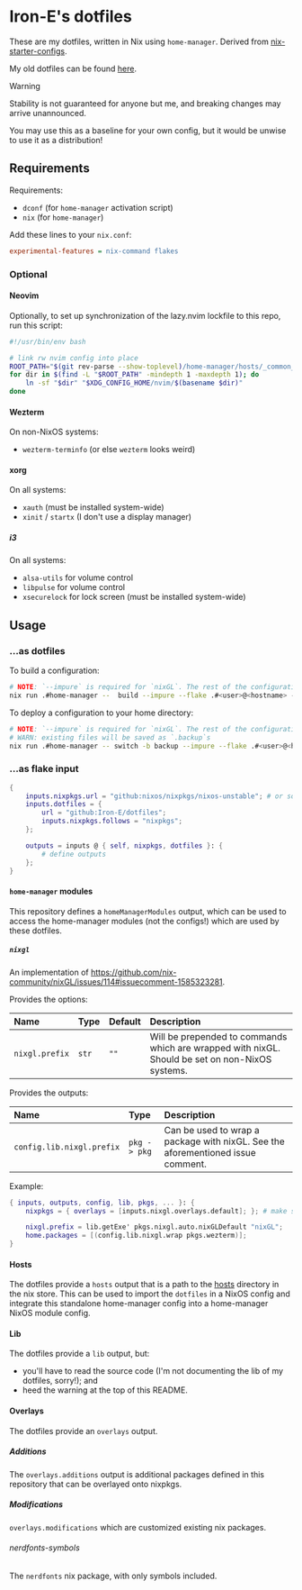 # Iron-E's dotfiles

These are my dotfiles, written in Nix using `home-manager`. Derived from [nix-starter-configs](https://github.com/Misterio77/nix-starter-configs).

My old dotfiles can be found [here](https://gitlab.com/Iron_E/dotfiles/).

> [!WARNING]
>
> Stability is not guaranteed for anyone but me, and breaking changes may arrive unannounced.
>
> You may use this as a baseline for your own config, but it would be unwise to use it as a distribution!

## Requirements

Requirements:

* `dconf` (for `home-manager` activation script)
* `nix` (for `home-manager`)

Add these lines to your `nix.conf`:

```ini
experimental-features = nix-command flakes
```

### Optional

#### Neovim

Optionally, to set up synchronization of the lazy.nvim lockfile to this repo, run this script:

```sh
#!/usr/bin/env bash

# link rw nvim config into place
ROOT_PATH="$(git rev-parse --show-toplevel)/home-manager/hosts/_common_/programs+services/tui/neovim/config/read-write"
for dir in $(find -L "$ROOT_PATH" -mindepth 1 -maxdepth 1); do
	ln -sf "$dir" "$XDG_CONFIG_HOME/nvim/$(basename $dir)"
done
```

#### Wezterm

On non-NixOS systems:

* `wezterm-terminfo` (or else `wezterm` looks weird)

#### xorg

On all systems:

* `xauth` (must be installed system-wide)
* `xinit` / `startx` (I don't use a display manager)

##### i3

On all systems:

* `alsa-utils` for volume control
* `libpulse` for volume control
* `xsecurelock` for lock screen (must be installed system-wide)

## Usage

### …as dotfiles

To build a configuration:

```sh
# NOTE: `--impure` is required for `nixGL`. The rest of the configuration does not perform any impure action.
nix run .#home-manager --  build --impure --flake .#<user>@<hostname> --show-trace
```

To deploy a configuration to your home directory:

```sh
# NOTE: `--impure` is required for `nixGL`. The rest of the configuration does not perform any impure action.
# WARN: existing files will be saved as `.backup`s
nix run .#home-manager -- switch -b backup --impure --flake .#<user>@<hostname>
```

### …as flake input

```nix
{
	inputs.nixpkgs.url = "github:nixos/nixpkgs/nixos-unstable"; # or some other link
	inputs.dotfiles = {
		url = "github:Iron-E/dotfiles";
		inputs.nixpkgs.follows = "nixpkgs";
	};

	outputs = inputs @ { self, nixpkgs, dotfiles }: {
		# define outputs
	};
}
```

#### `home-manager` modules

This repository defines a `homeManagerModules` output, which can be used to access the home-manager modules (not the configs!) which are used by these dotfiles.

##### `nixgl`

An implementation of https://github.com/nix-community/nixGL/issues/114#issuecomment-1585323281.

Provides the options:

| Name           | Type  | Default | Description                                                                                     |
| :--            | :--   | :--     | :--                                                                                             |
| `nixgl.prefix` | `str` | `""`    | Will be prepended to commands which are wrapped with nixGL. Should be set on non-NixOS systems. |

Provides the outputs:

| Name                    | Type         | Description                                                                     |
| :--                     | :--          | :--                                                                             |
| `config.lib.nixgl.prefix` | `pkg -> pkg` | Can be used to wrap a package with nixGL. See the aforementioned issue comment. |

Example:

```nix
{ inputs, outputs, config, lib, pkgs, ... }: {
	nixpkgs = { overlays = [inputs.nixgl.overlays.default]; }; # make sure `nixgl` is a flake input

	nixgl.prefix = lib.getExe' pkgs.nixgl.auto.nixGLDefault "nixGL";
	home.packages = [(config.lib.nixgl.wrap pkgs.wezterm)];
}
```

#### Hosts

The dotfiles provide a `hosts` output that is a path to the [hosts](./home-manager/hosts) directory in the nix store. This can be used to import the `dotfiles` in a NixOS config and integrate this standalone home-manager config into a home-manager NixOS module config.

#### Lib

The dotfiles provide a `lib` output, but:

* you'll have to read the source code (I'm not documenting the lib of my dotfiles, sorry!); and
* heed the warning at the top of this README.

#### Overlays

The dotfiles provide an `overlays` output.

##### Additions

The `overlays.additions` output is additional packages defined in this repository that can be overlayed onto nixpkgs.

##### Modifications

`overlays.modifications` which are customized existing nix packages.

###### nerdfonts-symbols

The `nerdfonts` nix package, with only symbols included.
